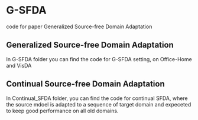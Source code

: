 # G-SFDA
code for paper Generalized Source-free Domain Adaptation

## Generalized Source-free Domain Adaptation

In G-SFDA folder you can find the code for G-SFDA setting, on Office-Home and VisDA

## Continual Source-free Domain Adaptation

In Continual_SFDA folder, you can find the code for continual SFDA, where the source mdoel is adapted to a sequence of target domain and expeceted to keep good performance on all old domains.
